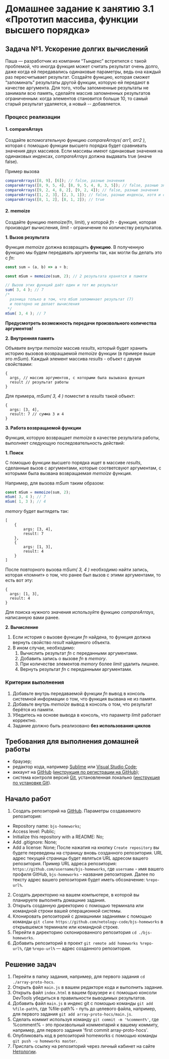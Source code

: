 # Домашнее задание к занятию 3.1 «Прототип массива, функции высшего порядка» 

## Задача №1. Ускорение долгих вычислений

Паша — разработчик из компании “Тындекс” встретился с такой проблемой, 
что иногда функция может считать результат очень долго, даже когда ей 
передавались одинаковые параметры, ведь она каждый раз пересчитывает 
результат. Создайте функцию, которая сможет “запоминать” 
результаты другой функции, которую ей передают в качестве аргумента. 
Для того, чтобы запомненные результаты не занимали всю память, 
сделайте массив запомненных результатов ограниченным: когда элементов 
становится больше 10, то самый старый результат удаляется, а новый -- добавляется.

### Процесс реализации

#### 1. compareArrays

Создайте вспомогательную функцию *compareArrays( arr1, arr2 )*, которая с помощью функции высшего порядка
будет сравнивать значения двух массивов. Если массивы имеют одинаковые значения
на одинаковых индексах, *compareArrays* должна выдавать true (иначе false).

Пример вызова

```javascript
compareArrays([8, 9], [6]); // false, разные значения
compareArrays([8, 9, 5, 4], [8, 9, 5, 4, 8, 3, 5]); // false, разные значения
compareArrays([9, 2, 4, 8, 2], [9, 2, 4]); // false, разные значения
compareArrays([1, 2, 3], [2, 3, 1]); // false, разные индексы, хотя и одинаковые значения
compareArrays([8, 1, 2], [8, 1, 2]); // true
```
#### 2. memoize

Создайте функцию memoize(fn, limit), у которой *fn* - функция, 
которая производит вычисления, *limit* - ограничение по количеству результатов.

**1. Вызов результата**

Функция *memoize* должна возвращать **функцию**. В полученную функцию мы 
будем передавать аргументы так, как могли бы делать это с *fn*: 

```javascript
const sum = (a, b) => a + b;

const mSum = memoize(sum, 2); // 2 результата хранятся в памяти

// Вызов этих функций даёт один и тот же результат
sum( 3, 4 ); // 7
/* 
  разница только в том, что mSum запоминает результат (7)
  и повторно не делает вычисления
 */
mSum( 3, 4 ); // 7
```
**Предусмотреть возможность передачи произвольного количества аргументов!**

**2. Внутренняя память**

Объявите внутри *memoize* массив *results*, который будет хранить
историю вызовов возвращаемой *memoize* функции (в примере выше это *mSum*).
Каждый элемент массива *results* - объект с двумя свойствами:

```
{
  args, // массив аргументов, с которыми была вызывана функция
  result // результат работы
}
```

Для примера, *mSum( 3, 4 )* поместит в *results* такой объект:

```
{
  args: [3, 4],
  result: 7 // сумма 3 и 4
}
```

**3. Работа возвращаемой функции**

Функция, которую возвращает *memoize* в качестве результата работы,
выполняет следующую последовательность действий:

**1. Поиск**
 
С помощью функции высшего порядка ищет в массиве *results*, сделанные вызов с аргументами, которые соответсвуют
аргументам, с которыми была вызвана возвращаемая *memoize* функция.

Например, для вызова *mSum* таким образом:

```javascript
const mSum = memoize(sum, 2);
mSum( 3, 4 ); // 7
mSum( 1, 3 ); // 4
```

*memory* будет выглядеть так:

```
[
    {
        args: [3, 4],
        result: 7
    },
    {
        args: [1, 3],
        result: 4
    }
]
``` 

После повторного вызова *mSum( 3, 4 )* необходимо найти запись, 
которая «помнит» о том, что ранее был вызов с этими аргументами, то есть вот эту:

```
{
  args: [1, 3],
  result: 4
}
```

Для поиска нужного значения используйте функцию *compareArrays*, написанную
вами ранее.

**2. Вычисление**

1. Если история о вызове функции *fn* найдена, то функция должна вернуть свойство
*result* найденного объекта.
2. В ином случае, необходимо:
    1. Вычислить результат *fn* с переданными аргументами.
    2. Добавить запись о вызове *fn* в *memory*.
    3. При количестве элементов *memory* более *limit* удалить лишнее.
    4. Вернуть результат *fn* с переданными аргументами.
    
### Критерии выполнения

1. Добавьте внутрь передаваемой функции *fn* вывод в консоль системной
информации о том, что функция вызвана не из памяти.
2. Добавьте внутрь *memoize* вывод в консоль о том, что результат берётся из
памяти.
3. Убедитесь на основе вывода в консоль, что параметр *limit* работает корректно.
4. Задание должно быть реализовано **без использования циклов**

## Требования для выполнения домашней работы

* браузер;
* редактор кода, например [Sublime][1] или [Visual Studio Code][2];
* аккаунт на [GitHub][0] ([инструкция по регистрации на GitHub][3]);
* система контроля версий [Git][4], установленная локально ([инструкция по установке Git][5]).

## Начало работ

1. Создать репозиторий на [GitHub][0]. Параметры создаваемого репозитория:
* Repository name: `bjs-homeworks`;
* Access level: Public;
* Initialize this repository with a README: No;
* Add .gitignore: None;
* Add a license: None;
После нажатия на кнопку `Create repository` вы будете переведены на страницу вновь созданного репозитория.
URL адрес текущей страницы будет являться URL адресом вашего репозитория.
Пример URL адреса репозитория: `https://github.com/username/bjs-homeworks`, где `username` - имя вашего профиля GitHub, `bjs-homeworks` - название репозитория. Далее по тексту адрес вашего репозитория будет иметь обозначение: `%repo-url%`.
2. Создать директорию на вашем компьютере, в которой вы планируете выполнять домашние задания.
3. Открыть созданную директорию с помощью терминала или командной строки вашей операционной системы.
4. Клонировать репозиторий с домашними заданиями с помощью команды `git clone https://github.com/netology-code/bjs-homeworks` в открывшемся терминале или командной строке.
5. Перейти в директорию склонированного репозитория `cd ./bjs-homeworks`.
6. Добавить репозиторий в проект `git remote add homeworks %repo-url%`, где `%repo-url%` — адрес созданного репозитория.

## Решение задач
1. Перейти в папку задания, например, для первого задания `cd ./array-proto-hocs`.
2. Открыть файл `main.js` в вашем редакторе кода и выполнить задание.
3. Открыть файл `index.html` в вашем браузере и с помощью консоли DevTools убедиться в правильности выводимых результатов.
4. Добавить файл `main.js` в индекс git с помощью команды `git add %file-path%`, где %file-path% - путь до целевого файла, например, для первого задания `git add array-proto-hocs/main.js`.
5. Сделать коммит используя команду `git commit -m '%comment%'`, где %comment% - это произвольный комментарий к вашему коммиту, например, для первого задания 'first commit array-proto-hocs'.
6. Опубликовать код в репозиторий homeworks с помощью команды `git push -u homeworks master`.
7. Прислать ссылку на репозиторий через личный кабинет на сайте [Нетологии][6].

[0]: https://github.com/
[1]: https://www.sublimetext.com/
[2]: https://code.visualstudio.com/
[3]: https://github.com/netology-code/guides/blob/master/git/github.md
[4]: https://git-scm.com/
[5]: https://github.com/netology-code/guides/blob/master/git/REAMDE.md
[6]: https://netology.ru/

